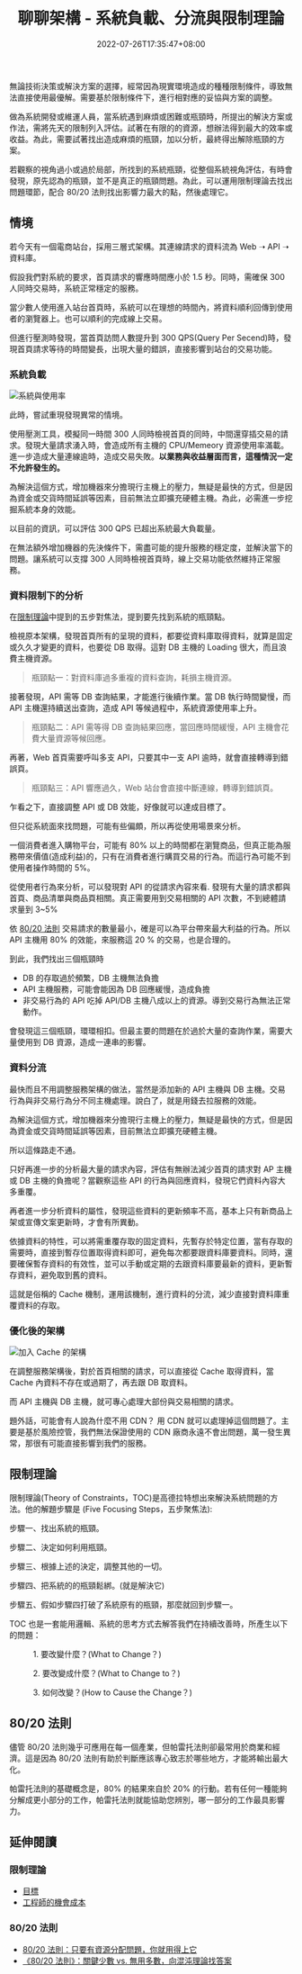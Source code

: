 ﻿---
title: 聊聊架構 - 系統負載、分流與限制理論
date: 2022-07-26T17:35:47+08:00
lastmod: 2022-07-26T17:35:47+08:00
description: 無論技術決策或解決方案的選擇，經常因為現實環境造成的種種限制條件，導致無法直接使用最優解。需要基於限制條件下，進行相對應的妥協與方案的調整。從軟體系統的負載來聊聊，在先天資源限制下，運用分流的機制，減輕系統的負載。
keywords:
  - TOC
  - 限制理論
  - 系統負載
  - 分流
  - 80/20
categories:
  - 開發雜談
  - 架構
tags:
  - 思維模式
  - 系統架構
slug: system-loading-limit-reroute
aliases:
  - /post/architecture/talking_system_loading_and_limit/
---

無論技術決策或解決方案的選擇，經常因為現實環境造成的種種限制條件，導致無法直接使用最優解。需要基於限制條件下，進行相對應的妥協與方案的調整。

做為系統開發或維運人員，當系統遇到麻煩或困難或瓶頸時，所提出的解決方案或作法，需將先天的限制列入評估。試著在有限的的資源，想辦法得到最大的效率或收益。為此，需要試著找出造成麻煩的瓶頸，加以分析，最終得出解除瓶頸的方案。

若觀察的視角過小或過於局部，所找到的系統瓶頸，從整個系統視角評估，有時會發現，原先認為的瓶頸，並不是真正的瓶頸問題。為此，可以運用限制理論去找出問題環節，配合 80/20 法則找出影響力最大的點，然後處理它。

<!--more-->

## 情境

若今天有一個電商站台，採用三層式架構。其連線請求的資料流為 Web ➝ API ➝ 資料庫。

假設我們對系統的要求，首頁請求的響應時間應小於 1.5 秒。同時，需確保 300 人同時交易時，系統正常穩定的服務。

當少數人使用進入站台首頁時，系統可以在理想的時間內，將資料順利回傳到使用者的瀏覽器上。也可以順利的完成線上交易。

但進行壓測時發現，當首頁訪問人數提升到 300 QPS(Query Per Secend)時，發現首頁請求等待的時間變長，出現大量的錯誤，直接影響到站台的交易功能。

### 系統負載

![系統與使用率](images/origin.png)

此時，嘗試重現發現異常的情境。

使用壓測工具，模擬同一時間 300 人同時檢視首頁的同時，中間還穿插交易的請求。發現大量請求湧入時，會造成所有主機的 CPU/Memeory 資源使用率滿載。進一步造成大量連線逾時，造成交易失敗。**以業務與收益層面而言，這種情況一定不允許發生的。**

為解決這個方式，增加機器來分擔現行主機上的壓力，無疑是最快的方式，但是因為資金或交貨時間延誤等因素，目前無法立即擴充硬體主機。為此，必需進一步挖掘系統本身的效能。

以目前的資訊，可以評估 300 QPS 已超出系統最大負載量。

在無法額外增加機器的先決條件下，需盡可能的提升服務的穩定度，並解決當下的問題。讓系統可以支撐 300 人同時檢視首頁時，線上交易功能依然維持正常服務。

### 資料限制下的分析

在[限制理論](#限制理論)中提到的五步對焦法，提到要先找到系統的瓶頸點。

檢視原本架構，發現首頁所有的呈現的資料，都要從資料庫取得資料，就算是固定或久久才變更的資料，也要從 DB 取得。這對 DB 主機的 Loading 很大，而且浪費主機資源。

> 瓶頸點一：對資料庫過多重複的資料查詢，耗損主機資源。

接著發現，API 需等 DB 查詢結果，才能進行後續作業。當 DB 執行時間變慢，而 API 主機還持續送出查詢，造成 API 等候過程中，系統資源使用率上升。

> 瓶頸點二：API 需等得 DB 查詢結果回應，當回應時間緩慢，API 主機會花費大量資源等候回應。

再著，Web 首頁需要呼叫多支 API，只要其中一支 API 逾時，就會直接轉導到錯誤頁。

> 瓶頸點三：API 響應過久，Web 站台會直接中斷連線，轉導到錯誤頁。

乍看之下，直接調整 API 或 DB 效能，好像就可以達成目標了。

但只從系統面來找問題，可能有些偏頗，所以再從使用場景來分析。

一個消費者進入購物平台，可能有 80% 以上的時間都在瀏覽商品，但真正能為服務帶來價值(造成利益)的，只有在消費者進行購買交易的行為。而這行為可能不到使用者操作時間的 5%。

從使用者行為來分析，可以發現對 API 的從請求內容來看. 發現有大量的請求都與首頁、商品清單與商品頁相關。真正需要用到交易相關的 API 次數，不到總體請求量到 3~5%

依 [80/20 法則](#8020-法則) 交易請求的數量最小，確是可以為平台帶來最大利益的行為。所以 API 主機用 80% 的效能，來服務這 20 % 的交易，也是合理的。

到此，我們找出三個瓶頸時

- DB 的存取過於頻繁，DB 主機無法負擔
- API 主機服務，可能會能因為 DB 回應緩慢，造成負擔
- 非交易行為的 API 吃掉 API/DB 主機八成以上的資源。導到交易行為無法正常動作。

會發現這三個瓶頸，環環相扣。但最主要的問題在於過於大量的查詢作業，需要大量使用到 DB 資源，造成一連串的影響。

### 資料分流

最快而且不用調整服務架構的做法，當然是添加新的 API 主機與 DB 主機。交易行為與非交易行為分不同主機處理。說白了，就是用錢去拉服務的效能。

為解決這個方式，增加機器來分擔現行主機上的壓力，無疑是最快的方式，但是因為資金或交貨時間延誤等因素，目前無法立即擴充硬體主機。

所以這條路走不通。

只好再進一步的分析最大量的請求內容，評估有無辦法減少首頁的請求對 AP 主機或 DB 主機的負擔呢？當觀察這些 API 的行為與回應資料，發現它們資料內容大多重覆。

再者進一步分析資料的屬性，發現這些資料的更新頻率不高，基本上只有新商品上架或宣傳文案更新時，才會有所異動。

依據資料的特性，可以將需重覆存取的固定資料，先暫存於特定位置，當有存取的需要時，直接到暫存位置取得資料即可，避免每次都要跟資料庫要資料。同時，還要確保暫存資料的有效性，並可以手動或定期的去跟資料庫要最新的資料，更新暫存資料，避免取到舊的資料。

這就是俗稱的 Cache 機制，運用該機制，進行資料的分流，減少直接對資料庫重覆資料的存取。

### 優化後的架構

![加入 Cache 的架構](images/use_cache.png)

在調整服務架構後，對於首頁相關的請求，可以直接從 Cache 取得資料，當 Cache 內資料不存在或過期了，再去跟 DB 取資料。

而 API 主機與 DB 主機，就可專心處理大部份與交易相關的請求。

題外話，可能會有人說為什麼不用 CDN？ 用 CDN 就可以處理掉這個問題了。主要是基於風險控管，我們無法保證使用的 CDN 廠商永遠不會出問題，萬一發生異常，那很有可能直接影響到我們的服務。

## 限制理論

限制理論(Theory of Constraints，TOC)是高德拉特想出來解決系統問題的方法。他的解題步驟是 (Five Focusing Steps，五步聚焦法):

步驟一、找出系統的瓶頸。

步驟二、決定如何利用瓶頸。

步驟三、根據上述的決定，調整其他的一切。

步驟四、把系統的的瓶頸鬆綁。(就是解決它)

步驟五、假如步驟四打破了系統原有的瓶頸，那麼就回到步驟一。

TOC 也是一套能用邏輯、系統的思考方式去解答我們在持續改善時，所產生以下的問題：

　　　1. 要改變什麼？(What to Change？)

　　　2. 要改變成什麼？(What to Change to？)

　　　3. 如何改變？(How to Cause the Change？)

## 80/20 法則

儘管 80/20 法則幾乎可應用在每一個產業，但帕雷托法則卻最常用於商業和經濟。這是因為 80/20 法則有助於判斷應該專心致志於哪些地方，才能將輸出最大化。

帕雷托法則的基礎概念是，80% 的結果來自於 20% 的行動。若有任何一種能夠分解成更小部分的工作，帕雷托法則就能協助您辨別，哪一部分的工作最具影響力。

## 延伸閱讀

### 限制理論

- [目標](https://www.books.com.tw/products/0010898249?loc=P_0004_082)
- [工程師的機會成本](https://ruddyblog.wordpress.com/2020/09/14/%e5%b7%a5%e7%a8%8b%e5%b8%ab%e7%9a%84%e6%a9%9f%e6%9c%83%e6%88%90%e6%9c%ac/)

### 80/20 法則

- [80/20 法則：只要有資源分配問題，你就用得上它](https://www.managertoday.com.tw/articles/view/1211)
- [《80/20 法則》：關鍵少數 vs. 無用多數，向混沌理論找答案](https://www.thenewslens.com/article/111804/fullpage)
